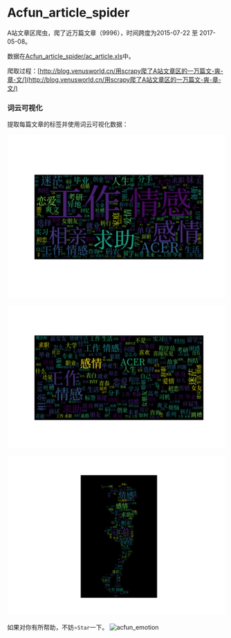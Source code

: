# Acfun_article_spider

A站文章区爬虫，爬了近万篇文章（9996），时间跨度为2015-07-22 至 2017-05-08。

数据在[Acfun_article_spider/ac_article.xls](/Acfun_article_spider/ac_article.xls)中。

爬取过程：[http://blog.venusworld.cn/用scrapy爬了A站文章区的一万篇文-爽-章-文/](http://blog.venusworld.cn/用scrapy爬了A站文章区的一万篇文-爽-章-文/)

### 词云可视化
提取每篇文章的标签并使用词云可视化数据：

![images/wordcloud_01.png](images/wordcloud_01.png)

![images/wordcloud_03.png](images/wordcloud_03.png)

![images/wordcloud_02.png](images/wordcloud_02.png)

如果对你有所帮助，不妨`⭐️Star`一下。
![acfun_emotion](http://ohjn9v8nd.bkt.clouddn.com/c1fe1586gy1fhbm6dkohkj204603m3yf.jpg)
